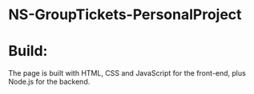 # NS-GroupTickets-PersonalProject

# Build:
The page is built with HTML, CSS and JavaScript for the front-end, plus Node.js for the backend.
